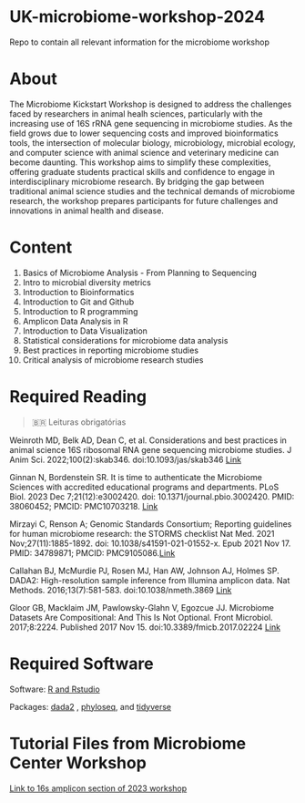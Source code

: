 # UK-microbiome-workshop-2024
Repo to contain all relevant information for the microbiome workshop

# **About**

The Microbiome Kickstart Workshop is designed to address the challenges faced by researchers in animal healh sciences, particularly with the increasing use of 16S rRNA gene sequencing in microbiome studies. As the field grows due to lower sequencing costs and improved bioinformatics tools, the intersection of molecular biology, microbiology, microbial ecology, and computer science with animal science and veterinary medicine can become daunting. This workshop aims to simplify these complexities, offering graduate students practical skills and confidence to engage in interdisciplinary microbiome research. By bridging the gap between traditional animal science studies and the technical demands of microbiome research, the workshop prepares participants for future challenges and innovations in animal health and disease.

# **Content**

1.	Basics of Microbiome Analysis - From Planning to Sequencing
2.	Intro to microbial diversity metrics
3.	Introduction to Bioinformatics
4.	Introduction to Git and Github
5.	Introduction to R programming
6.	Amplicon Data Analysis in R
7.	Introduction to Data Visualization
8.	Statistical considerations for microbiome data analysis
9.	Best practices in reporting microbiome studies
10.	Critical analysis of microbiome research studies

# **Required Reading**

> 🇧🇷 Leituras obrigatórias

Weinroth MD, Belk AD, Dean C, et al. Considerations and best practices in animal science 16S ribosomal RNA gene sequencing microbiome studies. J Anim Sci. 2022;100(2):skab346. doi:10.1093/jas/skab346 [Link](https://academic.oup.com/jas/article/100/2/skab346/6519592)

Ginnan N, Bordenstein SR. It is time to authenticate the Microbiome Sciences with accredited educational programs and departments. PLoS Biol. 2023 Dec 7;21(12):e3002420. doi: 10.1371/journal.pbio.3002420. PMID: 38060452; PMCID: PMC10703218. [Link](https://journals.plos.org/plosbiology/article?id=10.1371/journal.pbio.3002420)

Mirzayi C, Renson A; Genomic Standards Consortium; Reporting guidelines for human microbiome research: the STORMS checklist Nat Med. 2021 Nov;27(11):1885-1892. doi: 10.1038/s41591-021-01552-x. Epub 2021 Nov 17. PMID: 34789871; PMCID: PMC9105086.[Link](https://www.nature.com/articles/s41591-021-01552-x)

Callahan BJ, McMurdie PJ, Rosen MJ, Han AW, Johnson AJ, Holmes SP. DADA2: High-resolution sample inference from Illumina amplicon data. Nat Methods. 2016;13(7):581-583. doi:10.1038/nmeth.3869 [Link](https://www.nature.com/articles/nmeth.3869)

Gloor GB, Macklaim JM, Pawlowsky-Glahn V, Egozcue JJ. Microbiome Datasets Are Compositional: And This Is Not Optional. Front Microbiol. 2017;8:2224. Published 2017 Nov 15. doi:10.3389/fmicb.2017.02224 [Link](https://www.frontiersin.org/journals/microbiology/articles/10.3389/fmicb.2017.02224/full)

# **Required Software**

Software:
[R and Rstudio](https://cran.rstudio.com/)

Packages: 
[dada2](https://bioconductor.org/packages/release/bioc/html/dada2.html) , [phyloseq](https://bioconductor.org/packages/release/bioc/html/phyloseq.html), and [tidyverse](https://tidyverse.tidyverse.org/)

# **Tutorial Files from Microbiome Center Workshop**
[Link to 16s amplicon section of 2023 workshop](https://github.com/Penn-State-Microbiome-Center/KickStart-Workshop-2023/tree/main/Day2-AmpliconR)
